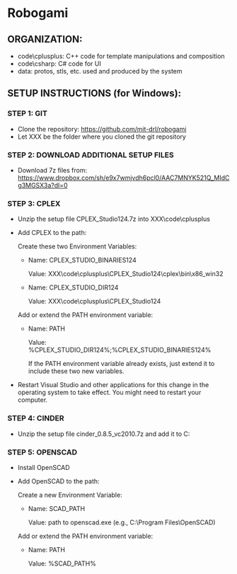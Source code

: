# Robogami

## ORGANIZATION:
- code\cplusplus: C++ code for template manipulations and composition
- code\csharp: C# code for UI
- data: protos, stls, etc. used and produced by the system


## SETUP INSTRUCTIONS (for Windows):

### STEP 1: GIT
- Clone the repository: https://github.com/mit-drl/robogami
- Let XXX be the folder where you cloned the git repository

### STEP 2: DOWNLOAD ADDITIONAL SETUP FILES
- Download 7z files from:
  https://www.dropbox.com/sh/e9x7wmjvdh6pcl0/AAC7MNYK521Q_MIdCg3MGSX3a?dl=0

### STEP 3:  CPLEX
- Unzip the setup file CPLEX_Studio124.7z into XXX\code\cplusplus
- Add CPLEX to the path:
  
  Create these two Environment Variables:
    - Name: CPLEX_STUDIO_BINARIES124
      
	  Value: XXX\code\cplusplus\CPLEX_Studio124\cplex\bin\x86_win32

    - Name: CPLEX_STUDIO_DIR124
      
	  Value: XXX\code\cplusplus\CPLEX_Studio124
  
  Add or extend the PATH environment variable:
      
	- Name: PATH
      
	  Value: %CPLEX_STUDIO_DIR124%;%CPLEX_STUDIO_BINARIES124%

      If the PATH environment variable already exists, just extend it to include these two new variables.
  
- Restart Visual Studio and other applications for this change in the operating system to take effect. You might need to restart your computer.

### STEP 4: CINDER
- Unzip the setup file cinder_0.8.5_vc2010.7z and add it to C:

### STEP 5: OPENSCAD
- Install OpenSCAD
- Add OpenSCAD to the path:
  
  Create a new Environment Variable:
    - Name: SCAD_PATH
      
	  Value: path to openscad.exe (e.g., C:\Program Files\OpenSCAD)
  
  Add or extend the PATH environment variable:
    - Name: PATH
      
	  Value: %SCAD_PATH%